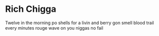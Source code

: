 <!DOCTYPE html>
<html>
<head>
<title>Rich Chigga</title>
</head>
<body>
<h1>Rich Chigga</h1>
<p>Twelve in the morning po shells for a livin and berry gon smell blood trail every minutes rouge wave on you niggas no fail</p>
</body>
</html>
